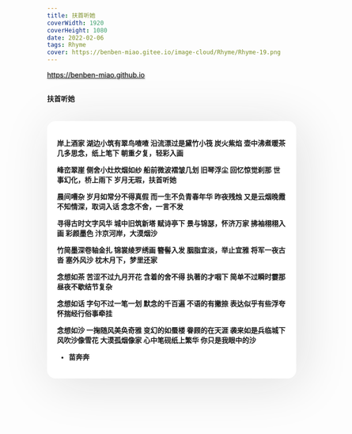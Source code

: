 ```yaml
---
title: 扶首听她
coverWidth: 1920
coverHeight: 1080
date: 2022-02-06
tags: Rhyme
cover: https://benben-miao.gitee.io/image-cloud/Rhyme/Rhyme-19.png
---
```


<!-- <div style="background-color: #eeeeee; width: 120px; padding:5px 20px; border-radius: 3px;">Read More</div> -->
<!-- more -->

<div class="card">
  <a href="https://benben-miao.github.io" style="text-shadow: 1px 1px 3px #888;">https://benben-miao.github.io</a>
</div>

## 
#### 扶首听她
<br/>
<div class="rhyme">

岸上酒家
湖边小筑有翠鸟喳喳
沿流漂过是黛竹小筏
炭火紫焰
壶中沸煮暖茶
几多思念，纸上笔下
朝重夕复，轻彩入画

峰峦翠崖
侧舍小灶炊烟如纱
船前微波褶皱几划
旧琴浮尘
回忆惊觉刹那
世事幻化，桥上雨下
岁月无瑕，扶首听她

晨间嘈杂
岁月如常分不得真假
而一生不负青春年华
昨夜残烛
又是云烟晚霞
不知情深，取词入话
念念不舍，一言不发

寻得古时文字风华
城中旧筑新塔
赋诗亭下
景与锦瑟，怀济万家
拂袖栩栩入画
彩颜墨色
汴京河岸，大漠烟沙

竹简墨深卷轴金扎
锦裳绫罗绣画
簪髻入发
胭脂宜淡，举止宜雅
将军一夜古沓
塞外风沙
枕木月下，梦里还家

念想如茶
苦涩不过九月开花
含着的舍不得
执著的才咽下
简单不过瞬时霎那
昼夜不歇结节复杂

念想如话
字句不过一笔一划
默念的千百遍
不语的有撇捺
表达似乎有些浮夸
怀揣经行俗事牵挂

念想如沙
一掬随风美奂奇雅
变幻的如蜃楼
眷顾的在天涯
袭来如是兵临城下
风吹沙像雪花
大漠孤烟像家
心中笔砚纸上繁华
你只是我眼中的沙

- 苗奔奔
</div>

<style>
.rhyme {
  border-radius: 17px;
  background: #ffffff;
  box-shadow:  9px 9px 100px #dedede,
              -9px -9px 100px #ffffff;
  padding: 20px;
  font-family: 'YouYuan';
  font-weight: bold;
  font-size: 1.0em;
}
</style>
